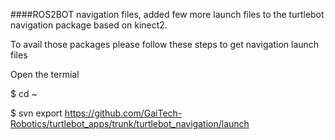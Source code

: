 ####ROS2BOT navigation files, added few more launch files to the turtlebot navigation package based on kinect2.

To avail those packages please follow these steps to get navigation launch files

Open the termial

$ cd ~

$ svn export https://github.com/GaiTech-Robotics/turtlebot_apps/trunk/turtlebot_navigation/launch
